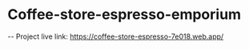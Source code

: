 # Coffee-store-espresso-emporium

-- Project live link: https://coffee-store-espresso-7e018.web.app/
